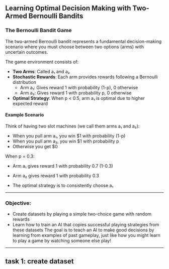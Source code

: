 ## Learning Optimal Decision Making with Two-Armed Bernoulli Bandits

### The Bernoulli Bandit Game 

The two-armed Bernoulli bandit represents a fundamental decision-making scenario where you must choose between two options (arms) with uncertain outcomes.

The game environment consists of:

* **Two Arms**: Called a₁ and a₂
* **Stochastic Rewards**: Each arm provides rewards following a Bernoulli distribution
  * Arm a₁: Gives reward 1 with probability (1-p), 0 otherwise
  * Arm a₂: Gives reward 1 with probability p, 0 otherwise
* **Optimal Strategy**: When p < 0.5, arm a₁ is optimal due to higher expected reward

#### Example Scenario
Think of having two slot machines (we call them arms a₁ and a₂):
* When you pull arm a₁, you win $1 with probability (1-p)
* When you pull arm a₂, you win $1 with probability p
* Otherwise you get $0

When p = 0.3:
* Arm a₁ gives reward 1 with probability 0.7 (1-0.3)
* Arm a₂ gives reward 1 with probability 0.3

* The optimal strategy is to consistently choose a₁
___
### Objective:
* Create datasets by playing a simple two-choice game with random rewards
* Learn how to train an AI that copies successful playing strategies from these datasets
The goal is to teach an AI to make good decisions by learning from examples of past gameplay, just like how you might learn to play a game by watching someone else play!
___
## task 1: create dataset
